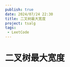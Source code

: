 ```yaml
---
publish: true
date: 2024/07/24 22:30
title: 二叉树最大宽度
project: tsalg
tags:
 - LeetCode
---
```


# 二叉树最大宽度
